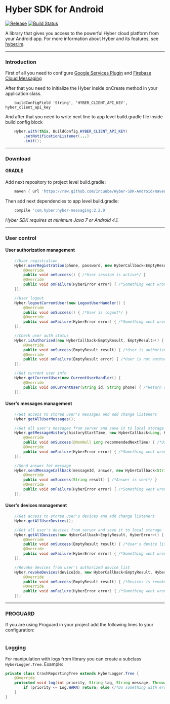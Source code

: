 # Hyber SDK for Android
[![Release][release-svg]][release-link]
[![Build Status][jenkins-build-status-svg]][jenkins-build-status-link]

A library that gives you access to the powerful Hyber cloud platform from your Android app.
For more information about Hyber and its features, see [hyber.im][hyber.im].
***

### Introduction
First of all you need to configure [Google Services Plugin][google-services-plugin] and [Firebase Cloud Messaging][firebase-cloud-messaging]

After that you need to initialize the Hyber inside onCreate method in your application class.
```
    buildConfigField 'String', 'HYBER_CLIENT_API_KEY', hyber_client_api_key
```

And after that you need to write next line to app level build.gradle file inside build config block
```java
    Hyber.with(this, BuildConfig.HYBER_CLIENT_API_KEY)
        .setNotificationListener(...)
        .init();
```
***

### Download
#### GRADLE
Add next repository to project level build.gradle:
```groovy
    maven { url 'https://raw.github.com/Incuube/Hyber-SDK-Android/maven/' }
```

Then add next dependencies to app level build.gradle:
```groovy
    compile 'com.hyber:hyber-messaging:2.2.0'
```

*Hyber SDK requires at minimum Java 7 or Android 4.1.*
***

### User control
#### User authorization management
```java
    //User registration
    Hyber.userRegistration(phone, password, new HyberCallback<EmptyResult, HyberError>() {
        @Override
        public void onSuccess() { /*User session is active*/ }
        @Override
        public void onFailure(HyberError error) { /*Something went wrong*/ }
    });

    //User logout
    Hyber.logoutCurrentUser(new LogoutUserHandler() {
        @Override
        public void onSuccess() { /*User is logout*/ }
        @Override
        public void onFailure(HyberError error) { /*Something went wrong*/ }
    });

    //Check user auth status
    Hyber.isAuthorized(new HyberCallback<EmptyResult, EmptyResult>() {
        @Override
        public void onSuccess(EmptyResult result) { /*User is authorized*/ }
        @Override
        public void onFailure(EmptyResult error) { /*User is not authorized*/ }
    });

    //Get current user info
    Hyber.getCurrentUser(new CurrentUserHandler() {
        @Override
        public void onCurrentUser(String id, String phone) { /*Return current user id and phone*/ }
    });
```
#### User's messages management
```java
    //Get access to stored user's messages and add change listeners
    Hyber.getAllUserMessages();

    //Get all user's messages from server and save it to local storage
    Hyber.getMessageHistory(historyStartTime, new HyberCallback<Long, HyberError>() {
        @Override
        public void onSuccess(@NonNull Long recommendedNextTime) { /*User's message list loaded and saved successfuly*/ }
        @Override
        public void onFailure(HyberError error) { /*Something went wrong*/ }
    });

    //Send answer for message
    Hyber.sendMessageCallback(messageId, answer, new HyberCallback<String, HyberError>() {
        @Override
        public void onSuccess(String result) { /*Answer is sent*/ }
        @Override
        public void onFailure(HyberError error) { /*Something went wrong*/ }
    });
```
#### User's devices management
```java
    //Get access to stored user's devices and add change listeners
    Hyber.getAllUserDevices();

    //Get all user's devices from server and save it to local storage
    Hyber.getAllDevices(new HyberCallback<EmptyResult, HyberError>() {
        @Override
        public void onSuccess(EmptyResult result) { /*User's device list loaded and saved successfuly*/ }
        @Override
        public void onFailure(HyberError error) { /*Something went wrong*/ }
    });

    //Revoke devices from user's authorized device list
    Hyber.revokeDevices(deviceIds, new HyberCallback<EmptyResult, HyberError>() {
        @Override
        public void onSuccess(EmptyResult result) { /*Devices is revoked*/ }
        @Override
        public void onFailure(HyberError error) { /*Something went wrong*/ }
    });
```
***

### PROGUARD
If you are using Proguard in your project add the following lines to your configuration:
```proguard

```

### Logging
For manipulation with logs from library you can create a subclass ```HyberLogger.Tree```.
Example:
```java
private class CrashReportingTree extends HyberLogger.Tree {
    @Override
    protected void log(int priority, String tag, String message, Throwable t) {
        if (priority <= Log.WARN) return; else {/*Do something with error*/}
    }
}
```

[release-svg]: http://github-release-version.herokuapp.com/github/Incuube/Hyber-SDK-Android/release.svg?style=flat
[release-link]: https://github.com/Incuube/Hyber-SDK-Android/releases/latest

[jenkins-build-status-svg]: http://52.39.48.57:8080/buildStatus/icon?job=Incuube/Hyber-SDK-Android/master-2.0
[jenkins-build-status-link]: http://52.39.48.57:8080/job/Incuube/job/Hyber-SDK-Android/job/master-2.0/

[hyber.im]: https://hyber.im/
[google-services-plugin]: https://developers.google.com/android/guides/google-services-plugin
[firebase-cloud-messaging]: https://firebase.google.com/docs/cloud-messaging/android/client
